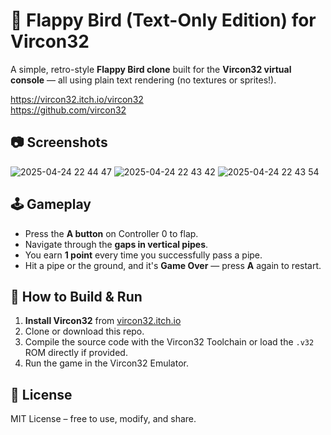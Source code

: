 # 🐤 Flappy Bird (Text-Only Edition) for Vircon32

A simple, retro-style **Flappy Bird clone** built for the **Vircon32 virtual console** — all using plain text rendering (no textures or sprites!).

https://vircon32.itch.io/vircon32  
https://github.com/vircon32

## 📷 Screenshots
![2025-04-24 22 44 47](https://github.com/user-attachments/assets/b4e1e60f-feb8-4bd7-9ac9-345a2c0f35ad)
![2025-04-24 22 43 42](https://github.com/user-attachments/assets/418df919-266a-4893-a300-92f9c3375d53)
![2025-04-24 22 43 54](https://github.com/user-attachments/assets/01ab83d0-6483-46f1-9370-9f3bf9ca7598)


## 🕹 Gameplay

- Press the **A button** on Controller 0 to flap.
- Navigate through the **gaps in vertical pipes**.
- You earn **1 point** every time you successfully pass a pipe.
- Hit a pipe or the ground, and it's **Game Over** — press **A** again to restart.

## 🔧 How to Build & Run

1. **Install Vircon32** from [vircon32.itch.io](https://vircon32.itch.io/vircon32)
2. Clone or download this repo.
3. Compile the source code with the Vircon32 Toolchain or load the `.v32` ROM directly if provided.
4. Run the game in the Vircon32 Emulator.

## 📜 License

MIT License – free to use, modify, and share.

